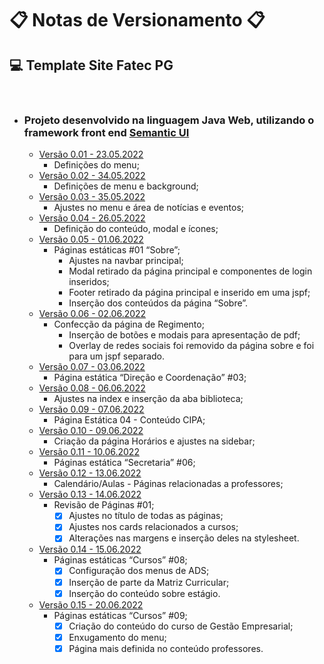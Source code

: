 # 📋 Notas de Versionamento 📋

## **💻 Template Site Fatec PG**

&nbsp;

- ### **Projeto desenvolvido na linguagem Java Web, utilizando o framework front end [Semantic UI](https://semantic-ui.com/)**

  - [Versão 0.01 - 23.05.2022](https://github.com/LuizMiguelSR/templateSemanticUi/commit/95e0fba91b41e5ff03bfbd31efa63296402eb72a) 
    - Definições do menu;
  - [Versão 0.02 - 34.05.2022](https://github.com/LuizMiguelSR/templateSemanticUi/commit/6885e484d6b657ca877524ef81ad9ab6eed07741) 
    - Definições de menu e background;
  - [Versão 0.03 - 35.05.2022](https://github.com/LuizMiguelSR/templateSemanticUi/commit/7d24f46c9a5b9cd54f10c215c0963384838bc82e) 
    - Ajustes no menu e área de notícias e eventos;
  - [Versão 0.04 - 26.05.2022](https://github.com/LuizMiguelSR/templateSemanticUi/commit/ca35a5c0c6c403f142756f8e999183d8328c389b) 
    - Definição do conteúdo, modal e ícones;
  - [Versão 0.05 - 01.06.2022](https://github.com/LuizMiguelSR/templateSemanticUi/commit/b5a6a11960c5178ebe387a9c501e20fa03115c42) 
    - Páginas estáticas #01 “Sobre”;
      - Ajustes na navbar principal;
      - Modal retirado da página principal e componentes de login inseridos;
      - Footer retirado da página principal e inserido em uma jspf;
      - Inserção dos conteúdos da página “Sobre”.
  - [Versão 0.06 - 02.06.2022](https://github.com/LuizMiguelSR/templateSemanticUi/commit/091f7c05aa9aec4372ce43cce6880b844b7b3823)
    - Confecção da página de Regimento;
      - Inserção de botões e modais para apresentação de pdf;
      - Overlay de redes sociais foi removido da página sobre e foi para um jspf separado.
  - [Versão 0.07 - 03.06.2022](https://github.com/LuizMiguelSR/templateSemanticUi/commit/b14bb9217890494bd37cd4fe2f09143fe8dc6534)
    - Página estática “Direção e Coordenação” #03;
  - [Versão 0.08 - 06.06.2022](https://github.com/LuizMiguelSR/templateSemanticUi/commit/31ddcb40821ece6dad80a7729f135154f152f7dc)
    - Ajustes na index e inserção da aba biblioteca;
  - [Versão 0.09 - 07.06.2022](https://github.com/LuizMiguelSR/templateSemanticUi/commit/68b7bfd76ea11fd903676cfe4d9eb39207d5e92d)
    - Página Estática 04 - Conteúdo CIPA;
  - [Versão 0.10 - 09.06.2022](https://github.com/LuizMiguelSR/templateSemanticUi/commit/0d7ebadcb828e1f4c73e168f8278d9bae83edd6e)
    - Criação da página Horários e ajustes na sidebar;
  - [Versão 0.11 - 10.06.2022](https://github.com/LuizMiguelSR/templateSemanticUi/commit/317812374af199a151eb581bd1fd9bbbc2038ac1)
    - Páginas estática “Secretaria” #06;
  - [Versão 0.12 - 13.06.2022](https://github.com/LuizMiguelSR/templateSemanticUi/commit/e7c746a7fb35c287b6d7cbf9bbeee116ad7aae68)
    - Calendário/Aulas - Páginas relacionadas a professores;
  - [Versão 0.13 - 14.06.2022](https://github.com/LuizMiguelSR/templateSemanticUi/commit/27988a60e55b539c05a7c9b9b89a40dbb30d2c19)
    - Revisão de Páginas #01;
      - [x]  Ajustes no título de todas as páginas;
      - [x]  Ajustes nos cards relacionados a cursos;
      - [x]  Alterações nas margens e inserção deles na stylesheet.
  - [Versão 0.14 - 15.06.2022](https://github.com/LuizMiguelSR/templateSemanticUi/commit/a7881f411bcddd034f07e0d5b205c0d7b140c0ca)
    - Páginas estáticas “Cursos” #08;
      - [x]  Configuração dos menus de ADS;
      - [x]  Inserção de parte da Matriz Curricular;
      - [x]  Inserção do conteúdo sobre estágio.
  - [Versão 0.15 - 20.06.2022](https://github.com/LuizMiguelSR/templateSemanticUi/commit/2807923fd6b0154734b8d970b0bfea4139dd4294)
    - Páginas estáticas “Cursos” #09;
      - [x]  Criação do conteúdo do curso de Gestão Empresarial;
      - [x]  Enxugamento do menu;
      - [x]  Página mais definida no conteúdo professores.
